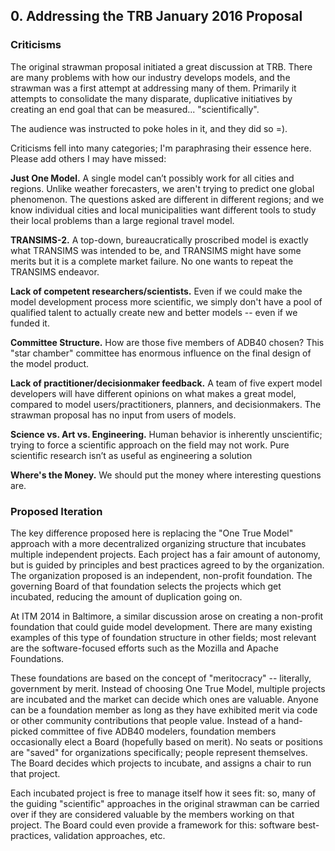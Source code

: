 ## 0. Addressing the TRB January 2016 Proposal

### Criticisms

The original strawman proposal initiated a great discussion at TRB. There are many problems with how our industry develops models, and the strawman was a first attempt at addressing many of them. Primarily it attempts to consolidate the many disparate, duplicative initiatives by creating an end goal that can be measured... "scientifically".

The audience was instructed to poke holes in it, and they did so =).

Criticisms fell into many categories; I'm paraphrasing their essence here. Please add others I may have missed:

**Just One Model.** A single model can’t possibly work for all cities and regions. Unlike weather forecasters, we aren't trying to predict one global phenomenon. The questions asked are different in different regions; and we know individual cities and local municipalities want different tools to study their local problems than a large regional travel model.

**TRANSIMS-2.** A top-down, bureaucratically proscribed model is exactly what TRANSIMS was intended to be, and TRANSIMS might have some merits but it is a complete market failure. No one wants to repeat the TRANSIMS endeavor.

**Lack of competent researchers/scientists.** Even if we could make the model development process more scientific, we simply don't have a pool of qualified talent to actually create new and better models -- even if we funded it.

**Committee Structure.** How are those five members of ADB40 chosen? This "star chamber" committee has enormous influence on the final design of the model product.

**Lack of practitioner/decisionmaker feedback.** A team of five expert model developers will have different opinions on what makes a great model, compared to model users/practitioners, planners, and decisionmakers. The strawman proposal has no input from users of models.

**Science vs. Art vs. Engineering.** Human behavior is inherently unscientific; trying to force a scientific approach on the field may not work. Pure scientific research isn’t as useful as engineering a solution

**Where's the Money.** We should put the money where interesting questions are.

### Proposed Iteration

The key difference proposed here is replacing the "One True Model" approach with a more decentralized organizing structure that incubates multiple independent projects. Each project has a fair amount of autonomy, but is guided by principles and best practices agreed to by the organization. The organization proposed is an independent, non-profit foundation. The governing Board of that foundation selects the projects which get incubated, reducing the amount of duplication going on.

At ITM 2014 in Baltimore, a similar discussion arose on creating a non-profit foundation that could guide model development. There are many existing examples of this type of foundation structure in other fields; most relevant are the software-focused efforts such as the Mozilla and Apache Foundations.

These foundations are based on the concept of "meritocracy" -- literally, government by merit. Instead of choosing One True Model, multiple projects are incubated and the market can decide which ones are valuable. Anyone can be a foundation member as long as they have exhibited merit via code or other community contributions that people value. Instead of a hand-picked committee of five ADB40 modelers, foundation members occasionally elect a Board (hopefully based on merit). No seats or positions are "saved" for organizations specifically; people represent themselves. The Board decides which projects to incubate, and assigns a chair to run that project.

Each incubated project is free to manage itself how it sees fit: so, many of the guiding "scientific" approaches in the original strawman can be carried over if they are considered valuable by the members working on that project. The Board could even provide a framework for this: software best-practices, validation approaches, etc.

